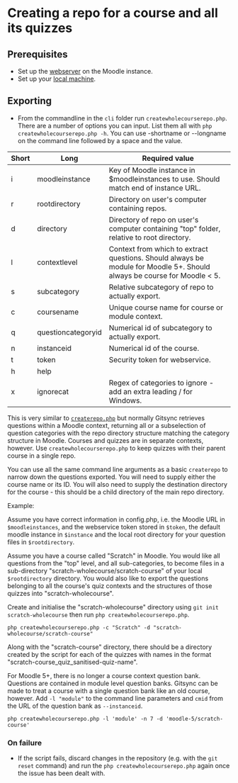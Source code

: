 # Creating a repo for a course and all its quizzes

## Prerequisites
- Set up the [webserver](webservicesetup.md) on the Moodle instance.
- Set up your [local machine](localsetup.md).

## Exporting
- From the commandline in the `cli` folder run `createwholecourserepo.php`. There are a number of options you can input. List them all with `php createwholecourserepo.php -h`. You can use -shortname or --longname on the command line followed by a space and the value.

|Short|Long|Required value|
|-|-|-|
|i|moodleinstance|Key of Moodle instance in $moodleinstances to use. Should match end of instance URL.|
|r|rootdirectory|Directory on user's computer containing repos.|
|d|directory|Directory of repo on user's computer containing "top" folder, relative to root directory.|
|l|contextlevel|Context from which to extract questions. Should always be module for Moodle 5+. Should always be course for Moodle < 5.|
|s|subcategory|Relative subcategory of repo to actually export.|
|c|coursename|Unique course name for course or module context.
|q|questioncategoryid|Numerical id of subcategory to actually export.
|n|instanceid|Numerical id of the course.
|t|token|Security token for webservice.
|h|help|
|x|ignorecat|Regex of categories to ignore - add an extra leading / for Windows.

This is very similar to [`createrepo.php`](createrepo.md) but normally Gitsync retrieves questions within a Moodle context, returning all or a subselection of question categories with the repo directory structure matching the category structure in Moodle. Courses and quizzes are in separate contexts, however. Use `createwholecourserepo.php` to keep quizzes with their parent course in a single repo.

You can use all the same command line arguments as a basic `createrepo` to narrow down the questions exported. You will need to supply either the course name or its ID. You will also need to supply the destination directory for the course - this should be a child directory of the main repo directory.

Example:

Assume you have correct information in config.php, i.e. the Moodle URL in `$moodleinstances`, and the webservice token stored in `$token`, the default moodle instance in `$instance` and the local root directory for your question files in `$rootdirectory`.

Assume you have a course called "Scratch" in Moodle. You would like all questions from the "top" level, and all sub-categories, to become files in a sub-directory "scratch-wholecourse/scratch-course" of your local `$rootdirectory` directory. You would also like to export the questions belonging to all the course's quiz contexts and the structures of those quizzes into "scratch-wholecourse".  

Create and initialise the "scratch-wholecourse" directory using `git init scratch-wholecourse` then run `php createwholecourserepo.php`.

`php createwholecourserepo.php -c "Scratch" -d "scratch-wholecourse/scratch-course" `

Along with the "scratch-course" directory, there should be a directory created by the script for each of the quizzes with names in the format "scratch-course_quiz_sanitised-quiz-name".

For Moodle 5+, there is no longer a course context question bank. Questions are contained in module level question banks. Gitsync can be made to treat a course with a single question bank like an old course, however. Add `-l "module"` to the command line parameters and `cmid` from the URL of the question bank as `--instanceid`.

`php createwholecourserepo.php -l 'module' -n 7 -d 'moodle-5/scratch-course'`

### On failure

- If the script fails, discard changes in the repository (e.g. with the `git reset` command) and run the `php createwholecourserepo.php` again once the issue has been dealt with.